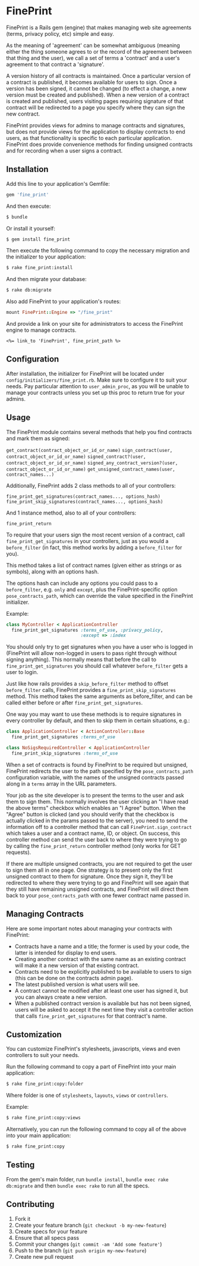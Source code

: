 # FinePrint

FinePrint is a Rails gem (engine) that makes managing web site agreements (terms, privacy policy, etc) simple and easy.

As the meaning of 'agreement' can be somewhat ambiguous (meaning either the thing someone agrees to or the record of the agreement between that thing and the user), we call a set of terms a 'contract' and a user's agreement to that contract a 'signature'.

A version history of all contracts is maintained.  Once a particular version of a contract is published, it becomes available for users to sign.  Once a version has been signed, it cannot be changed (to effect a change, a new version must be created and published).  When a new version of a contract is created and published, users visiting pages requiring signature of that contract will be redirected to a page you specify where they can sign the new contract.

FinePrint provides views for admins to manage contracts and signatures, but does not provide views for the application to display contracts to end users, as that functionality is specific to each particular application.  FinePrint does provide convenience methods for finding unsigned contracts and for recording when a user signs a contract.

## Installation

Add this line to your application's Gemfile:

```rb
gem 'fine_print'
```

And then execute:

```sh
$ bundle
```

Or install it yourself:

```sh
$ gem install fine_print
```

Then execute the following command to copy the necessary migration and the initializer to your application:

```sh
$ rake fine_print:install
```

And then migrate your database:

```sh
$ rake db:migrate
```

Also add FinePrint to your application's routes:

```rb
mount FinePrint::Engine => "/fine_print"
```

And provide a link on your site for administrators to access the FinePrint engine to manage contracts.

```erb
<%= link_to 'FinePrint', fine_print_path %>
```

## Configuration

After installation, the initializer for FinePrint will be located under `config/initializers/fine_print.rb`.
Make sure to configure it to suit your needs.
Pay particular attention to `user_admin_proc`, as you will be unable to manage your contracts unless you set up this proc to return true for your admins.

## Usage

The FinePrint module contains several methods that help you find contracts and mark them as signed:

`get_contract(contract_object_or_id_or_name)`
`sign_contract(user, contract_object_or_id_or_name)`
`signed_contract?(user, contract_object_or_id_or_name)`
`signed_any_contract_version?(user, contract_object_or_id_or_name)`
`get_unsigned_contract_names(user, contract_names...)`

Additionally, FinePrint adds 2 class methods to all of your controllers:

`fine_print_get_signatures(contract_names..., options_hash)`
`fine_print_skip_signatures(contract_names..., options_hash)`

And 1 instance method, also to all of your controllers:

`fine_print_return`

To require that your users sign the most recent version of a contract, call
`fine_print_get_signatures` in your controllers, just as you would a
`before_filter` (in fact, this method works by adding a `before_filter` for you).

This method takes a list of contract names (given either as strings or as 
symbols), along with an options hash.

The options hash can include any options you could pass to a `before_filter`, e.g. `only` and `except`,
plus the FinePrint-specific option `pose_contracts_path`, which can override the value specified
in the FinePrint initializer.

Example:

```rb
class MyController < ApplicationController
  fine_print_get_signatures :terms_of_use, :privacy_policy,
                            :except => :index
```

You should only try to get signatures when you have a user who is logged in
(FinePrint will allow non-logged in users to pass right through without signing
anything).  This normally means that before the call to `fine_print_get_signatures`
you should call whatever `before_filter` gets a user to login.

Just like how rails provides a `skip_before_filter` method to offset `before_filter` calls,
FinePrint provides a `fine_print_skip_signatures` method.  This method takes the same
arguments as before_filter, and can be called either before or after `fine_print_get_signatures`.

One way you may want to use these methods is to require signatures in every controller
by default, and then to skip them in certain situations, e.g.:

```rb
class ApplicationController < ActionController::Base
  fine_print_get_signatures :terms_of_use
```

```rb
class NoSigsRequiredController < ApplicationController
  fine_print_skip_signatures :terms_of_use
```

When a set of contracts is found by FinePrint to be required but unsigned, FinePrint redirects
the user to the path specified by the `pose_contracts_path` configuration variable, with
the names of the unsigned contracts passed along in a `terms` array in the URL parameters.

Your job as the site developer is to present the terms to the user and ask them to sign them.
This normally involves the user clicking an "I have read the above terms" checkbox which enables an "I Agree" button.
When the "Agree" button is clicked (and you should verify that the checkbox is actually clicked in the params passed to the server),
you need to send the information off to a controller method that can call `FinePrint.sign_contract` which takes
a user and a contract name, ID, or object. On success, this controller method can send the user back to where
they were trying to go by calling the `fine_print_return` controller method (only works for GET requests).

If there are multiple unsigned contracts, you are not required to get the user to sign
them all in one page.  One strategy is to present only the first unsigned contract to them
for signature.  Once they sign it, they'll be redirected to where they were trying to 
go and FinePrint will see again that they still have remaining unsigned contracts, and
FinePrint will direct them back to your `pose_contracts_path` with one fewer contract
name passed in.

## Managing Contracts

Here are some important notes about managing your contracts with FinePrint:

- Contracts have a name and a title; the former is used by your code, the latter 
is intended for display to end users.
- Creating another contract with the same name as an existing contract will make it a new version of that existing contract.
- Contracts need to be explicitly published to be available to users to sign (this can be done on the contracts admin page).
- The latest published version is what users will see.
- A contract cannot be modified after at least one user has signed it, but you can always create a new version.
- When a published contract version is available but has not been signed, users will be asked to accept it the next time they visit a controller action that calls `fine_print_get_signatures` for that contract's name.

## Customization

You can customize FinePrint's stylesheets, javascripts, views and even controllers to suit your needs.

Run the following command to copy a part of FinePrint into your main application:

```sh
$ rake fine_print:copy:folder
```

Where folder is one of `stylesheets`, `layouts`, `views` or `controllers`.

Example:

```sh
$ rake fine_print:copy:views
```

Alternatively, you can run the following command to copy all of the above into your main application:

```sh
$ rake fine_print:copy
```

## Testing

From the gem's main folder, run `bundle install`, `bundle exec rake db:migrate` and then `bundle exec rake` to run all the specs.

## Contributing

1. Fork it
2. Create your feature branch (`git checkout -b my-new-feature`)
3. Create specs for your feature
4. Ensure that all specs pass
5. Commit your changes (`git commit -am 'Add some feature'`)
6. Push to the branch (`git push origin my-new-feature`)
7. Create new pull request
